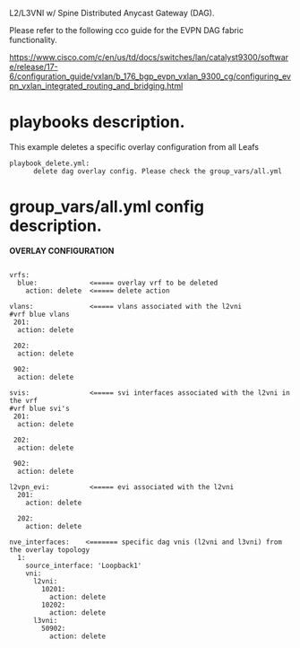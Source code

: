 L2/L3VNI w/ Spine Distributed Anycast Gateway (DAG).

Please refer to the following cco guide for the EVPN DAG fabric functionality.

https://www.cisco.com/c/en/us/td/docs/switches/lan/catalyst9300/software/release/17-6/configuration_guide/vxlan/b_176_bgp_evpn_vxlan_9300_cg/configuring_evpn_vxlan_integrated_routing_and_bridging.html

# playbooks description. #
This example deletes a specific overlay configuration from all Leafs 

```
playbook_delete.yml:
      delete dag overlay config. Please check the group_vars/all.yml

```

# group_vars/all.yml config description. #

**OVERLAY CONFIGURATION**
```

vrfs:
  blue:             <===== overlay vrf to be deleted
    action: delete  <===== delete action

vlans:              <===== vlans associated with the l2vni 
#vrf blue vlans
 201:
  action: delete

 202:
  action: delete

 902:
  action: delete

svis:               <===== svi interfaces associated with the l2vni in the vrf 
#vrf blue svi's
 201:
  action: delete

 202:
  action: delete

 902:
  action: delete

l2vpn_evi:          <===== evi associated with the l2vni 
  201:
    action: delete

  202:
    action: delete

nve_interfaces:    <======= specific dag vnis (l2vni and l3vni) from the overlay topology
  1:
    source_interface: 'Loopback1'
    vni:
      l2vni:
        10201:
          action: delete
        10202:
          action: delete
      l3vni:
        50902:
          action: delete
```

